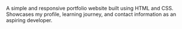 A simple and responsive portfolio website built using HTML and CSS.  
Showcases my profile, learning journey, and contact information as an aspiring developer.
